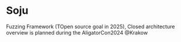 # Soju
Fuzzing Framework (TOpen source goal in 2025), Closed architecture overview is planned during the AligatorCon2024 @Krakow 
